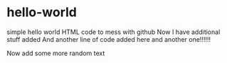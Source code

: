 # hello-world
simple hello world HTML code to mess with github
Now I have additional stuff added
And another line of code added here
and another one!!!!!!


Now add some more random text